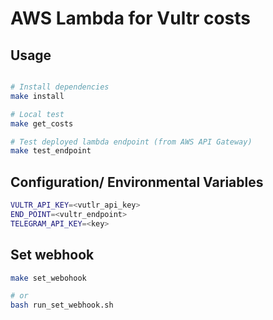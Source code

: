 # AWS Lambda for Vultr costs

## Usage

```bash

# Install dependencies
make install

# Local test
make get_costs

# Test deployed lambda endpoint (from AWS API Gateway)
make test_endpoint
```

## Configuration/ Environmental Variables

```bash
VULTR_API_KEY=<vutlr_api_key>
END_POINT=<vultr_endpoint>
TELEGRAM_API_KEY=<key>
```

## Set webhook

```bash
make set_webohook

# or
bash run_set_webhook.sh
```

